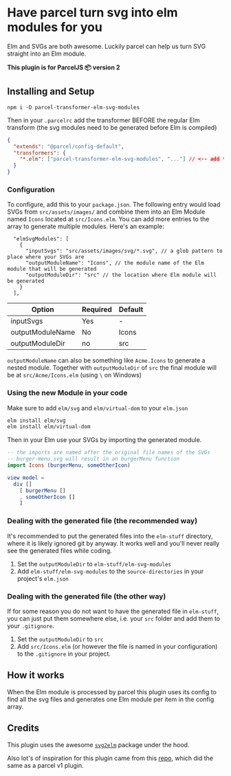 # Have parcel turn svg into elm modules for you

Elm and SVGs are both awesome. Luckily parcel can help us turn SVG straight into
an Elm module.

**This plugin is for ParcelJS 📦 version 2**

## Installing and Setup

```
npm i -D parcel-transformer-elm-svg-modules
```

Then in your `.parcelrc` add the transformer BEFORE the regular Elm transform
(the svg modules need to be generated before Elm is compiled)

```json
{
  "extends": "@parcel/config-default",
  "transformers": {
    "*.elm": ["parcel-transformer-elm-svg-modules", "..."] // <-- add the new transform here, the "..." is important to keep the other defaults
  }
}
```

### Configuration

To configure, add this to your `package.json`.
The following entry would load SVGs from `src/assets/images/`
and combine them into an Elm Module named `Icons` located at
`src/Icons.elm`.
You can add more entries to the array to generate multiple modules.
Here's an example:

```
  "elmSvgModules": [
    {
      "inputSvgs": "src/assets/images/svg/*.svg", // a glob pattern to place where your SVGs are
      "outputModuleName": "Icons", // the module name of the Elm module that will be generated
      "outputModuleDir": "src" // the location where Elm module will be generated
    }
  ],
```

|       Option          |     Required            |   Default                |
|       ------          |        -------          |         -------          |
|  inputSvgs            |        Yes              |          -               |
|  outputModuleName     |        No               |         Icons            |
|  outputModuleDir      |        no               |          src             |

`outputModuleName` can also be something like `Acme.Icons` to generate a nested
module. Together with `outputModuleDir` of `src` the final module will be at
`src/Acme/Icons.elm` (using `\` on Windows)

### Using the new Module in your code

Make sure to add `elm/svg` and `elm/virtual-dom` to your `elm.json`

```sh
elm install elm/svg
elm install elm/virtual-dom
```

Then in your Elm use your SVGs by importing the generated module.

```elm
-- the imports are named after the original file names of the SVGs
-- burger-menu.svg will result in an burgerMenu function
import Icons (burgerMenu, someOtherIcon)

view model =
  div []
    [ burgerMenu []
    , someOtherIcon []
    ]
```

### Dealing with the generated file (the recommended way)

It's recommended to put the generated files into the `elm-stuff` directory,
where it is likely ignored git by anyway. It works well and you'll never
really see the generated files while coding.

1. Set the `outputModuleDir` to `elm-stuff/elm-svg-modules`
2. Add `elm-stuff/elm-svg-modules` to the `source-directories` in your project's `elm.json`

### Dealing with the generated file (the other way)

If for some reason you do not want to have the generated file in `elm-stuff`,
you can just put them somewhere else, i.e. your `src` folder and add them to
your `.gitignore`.

1. Set the `outputModuleDir` to `src`
2. Add `src/Icons.elm` (or however the file is named in your configuration) to
the `.gitignore` in your project.

## How it works

When the Elm module is processed by parcel this plugin uses its config to
find all the svg files and generates one Elm module per item in the config array.

## Credits

This plugin uses the awesome [`svg2elm`](https://github.com/pinata-llc/svg2elm) package under the hood.

Also lot's of inspiration for this plugin came from this [repo](https://github.com/pinata-llc/parcel-plugin-elm-svg),
which did the same as a parcel v1 plugin.
